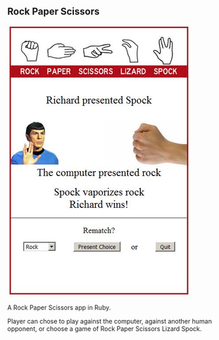 Rock Paper Scissors
-------

![alt text](public_folder/images/rps-screen.jpg "RPS screen shot")

A Rock Paper Scissors app in Ruby.

Player can chose to play against the computer, against another human opponent,
or choose a game of Rock Paper Scissors Lizard Spock.